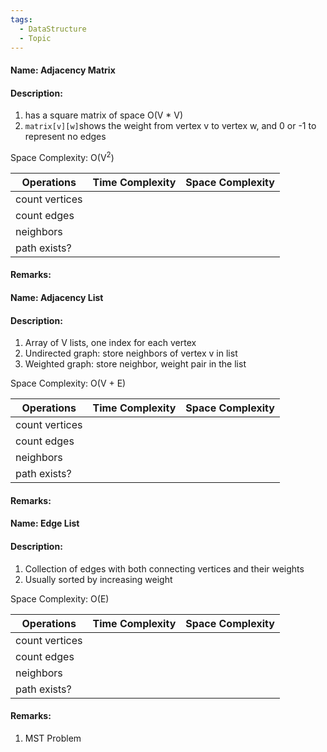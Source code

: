 ```yaml
---
tags:
  - DataStructure
  - Topic
---
```

#### Name: Adjacency Matrix

#### Description: 
1. has a square matrix of space O(V * V)
2. `matrix[v][w]`shows the weight from vertex v to vertex w, and 0 or -1 to represent no edges

Space Complexity: O(V<sup>2</sup>) 

| Operations     | Time Complexity | Space Complexity |
| -------------- | --------------- | ---------------- |
| count vertices |                 |                  |
| count edges    |                 |                  |
| neighbors      |                 |                  |
| path exists?   |                 |                  |
#### Remarks:


#### Name: Adjacency List

#### Description: 
1. Array of V lists, one index for each vertex
2. Undirected graph: store neighbors of vertex v in list
3. Weighted graph: store neighbor, weight pair in the list

Space Complexity: O(V + E) 

| Operations     | Time Complexity | Space Complexity |
| -------------- | --------------- | ---------------- |
| count vertices |                 |                  |
| count edges    |                 |                  |
| neighbors      |                 |                  |
| path exists?   |                 |                  |
#### Remarks:


#### Name: Edge List

#### Description: 
1. Collection of edges with both connecting vertices and their weights
2. Usually sorted by increasing weight

Space Complexity: O(E) 

| Operations     | Time Complexity | Space Complexity |
| -------------- | --------------- | ---------------- |
| count vertices |                 |                  |
| count edges    |                 |                  |
| neighbors      |                 |                  |
| path exists?   |                 |                  |
#### Remarks:
1. MST Problem